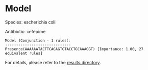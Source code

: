 
# Model

Species: escherichia coli

Antibiotic: cefepime

```
Model (Conjunction - 1 rules):
------------------------------
Presence(AAAAAATACTTCAGAGTGTACCTGCAAAGGT) [Importance: 1.00, 27 equivalent rules]

```

For details, please refer to the [results directory](../../../../../results/scm_b/escherichia%20coli/cefepime/repeat_8/).

